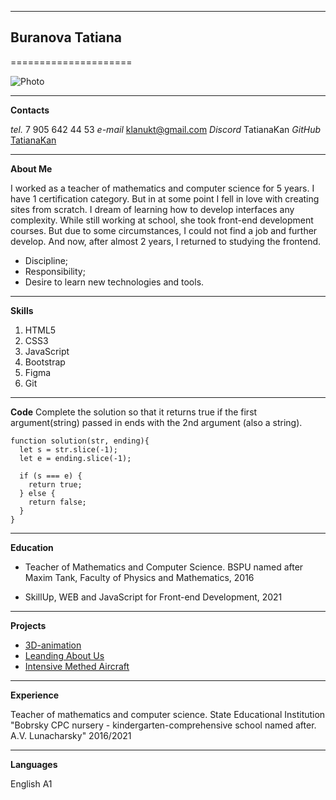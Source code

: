 **********************
## Buranova Tatiana
=====================

![Photo](avatar.jpg)

***********************
**Contacts**

*tel.* 7 905 642 44 53
*e-mail* [klanukt@gmail.com](klanukt@gmail.com)
*Discord* TatianaKan
*GitHub* [TatianaKan](https://github.com/TatianaKan)

**********************
**About Me**

I worked as a teacher of mathematics and computer science for 5 years. I have 1 certification category. But in at some point I fell in love with creating sites from scratch. I dream of learning how to develop interfaces any complexity.
While still working at school, she took front-end development courses. But due to some circumstances, I could not find a job and further develop. And now, after almost 2 years, I returned to studying the frontend.

+ Discipline;   
+ Responsibility;   
+ Desire to learn new technologies and tools.   

************************
**Skills**

1. HTML5
2. CSS3
3. JavaScript
4. Bootstrap
5. Figma
6. Git

************************
**Code**
Complete the solution so that it returns true if the first argument(string) passed in ends with the 2nd argument (also a string).

```
function solution(str, ending){
  let s = str.slice(-1);
  let e = ending.slice(-1);
  
  if (s === e) {
    return true;
  } else {
    return false;
  }
}
```

************************
**Education**

- Teacher of Mathematics and Computer Science. BSPU named after Maxim Tank, Faculty of Physics and Mathematics, 2016

- SkillUp, WEB and JavaScript for Front-end Development, 2021

***********************
**Projects**

+ [3D-animation](https://tatianakan.github.io/3d-animation/)
+ [Leanding About Us](https://tatianakan.github.io/AboutSmooth/)
+ [Intensive Methed Aircraft](https://tatianakan.github.io/ME_RegistrationAircraft/)


***********************
**Experience**

Teacher of mathematics and computer science. State Educational Institution "Bobrsky CPC nursery - kindergarten-comprehensive school named after. A.V. Lunacharsky" 2016/2021

***********************
**Languages**

English A1